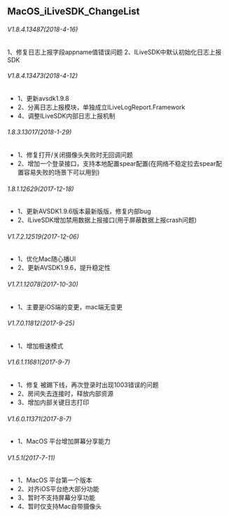 ## MacOS_iLiveSDK_ChangeList

###### V1.8.4.13487(2018-4-16)
1、修复日志上报字段appname值错误问题
2、ILiveSDK中默认初始化日志上报SDK

###### V1.8.4.13473(2018-4-12)
* 1、更新avsdk1.9.8
* 2、分离日志上报模块，单独成立ILiveLogReport.Framework
* 4、调整ILiveSDK内部日志上报机制

###### 1.8.3.13017(2018-1-29)
* 1、修复打开/关闭摄像头失败时无回调问题
* 2、增加一个登录接口，支持本地配置spear配置(在网络不稳定拉去spear配置容易失败的场景下可以用到)

###### 1.8.1.12629(2017-12-18)
* 1、更新AVSDK1.9.6版本最新版版，修复内部bug
* 2、ILiveSDK增加禁用数据上报接口(用于屏蔽数据上报crash问题)

###### V1.7.2.12519(2017-12-06)
* 1、优化Mac随心播UI
* 2、更新AVSDK1.9.6，提升稳定性

###### V1.7.1.12078(2017-10-30)
* 1、主要是iOS端的变更，mac端无变更

###### V1.7.0.11812(2017-9-25)
* 1、增加极速模式

###### V1.6.1.11681(2017-9-7)
* 1、修复 被踢下线，再次登录时出现1003错误的问题
* 2、房间失去连接时，释放内部资源
* 3、增加内部关键日志打印

###### V1.6.0.11371(2017-8-7)
* 1、MacOS 平台增加屏幕分享能力

###### V1.5.1(2017-7-11)
* 1、MacOS 平台第一个版本
* 2、对齐iOS平台绝大部分功能
* 3、暂时不支持屏幕分享功能
* 4、暂时仅支持Mac自带摄像头
